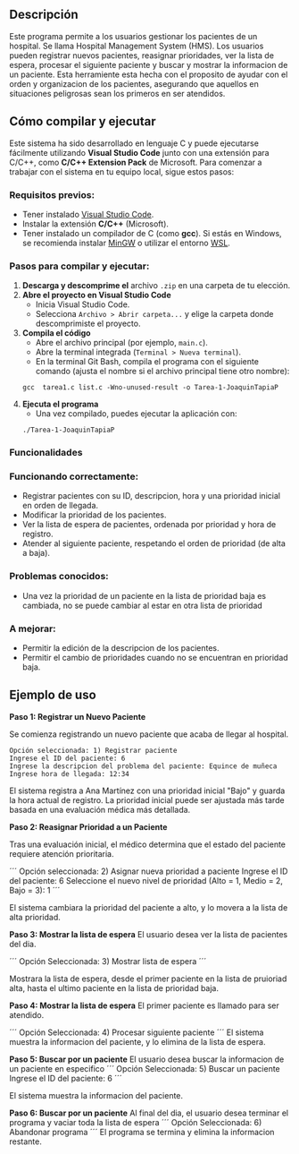 
## Descripción
Este programa permite a los usuarios gestionar los pacientes de un hospital.
Se llama Hospital Management System (HMS).
Los usuarios pueden registrar nuevos pacientes, reasignar prioridades, ver la lista de espera, procesar el siguiente paciente y buscar y mostrar la informacion de un paciente.
Esta herramiente esta hecha con el proposito de ayudar con el orden y organizacion de los pacientes, asegurando que aquellos en situaciones peligrosas sean los primeros en ser atendidos.


## Cómo compilar y ejecutar

Este sistema ha sido desarrollado en lenguaje C y puede ejecutarse fácilmente utilizando **Visual Studio Code** junto con una extensión para C/C++, como **C/C++ Extension Pack** de Microsoft. Para comenzar a trabajar con el sistema en tu equipo local, sigue estos pasos:

### Requisitos previos:

- Tener instalado [Visual Studio Code](https://code.visualstudio.com/).
- Instalar la extensión **C/C++** (Microsoft).
- Tener instalado un compilador de C (como **gcc**). Si estás en Windows, se recomienda instalar [MinGW](https://www.mingw-w64.org/) o utilizar el entorno [WSL](https://learn.microsoft.com/en-us/windows/wsl/).

### Pasos para compilar y ejecutar:

1. **Descarga y descomprime el** archivo `.zip` en una carpeta de tu elección.
2. **Abre el proyecto en Visual Studio Code**
    - Inicia Visual Studio Code.
    - Selecciona `Archivo > Abrir carpeta...` y elige la carpeta donde descomprimiste el proyecto.
3. **Compila el código**
    - Abre el archivo principal (por ejemplo, `main.c`).
    - Abre la terminal integrada (`Terminal > Nueva terminal`).
    - En la terminal Git Bash, compila el programa con el siguiente comando (ajusta el nombre si el archivo principal tiene otro nombre): 
    ```
    gcc  tarea1.c list.c -Wno-unused-result -o Tarea-1-JoaquinTapiaP 
    ```
4. **Ejecuta el programa**
    - Una vez compilado, puedes ejecutar la aplicación con:
    ```
    ./Tarea-1-JoaquinTapiaP
    ```

### Funcionalidades

### Funcionando correctamente:

- Registrar pacientes con su ID, descripcion, hora y una prioridad inicial en orden de llegada.
- Modificar la prioridad de los pacientes.
- Ver la lista de espera de pacientes, ordenada por prioridad y hora de registro.
- Atender al siguiente paciente, respetando el orden de prioridad (de alta a baja).

### Problemas conocidos:

- Una vez la prioridad de un paciente en la lista de prioridad baja es cambiada, no se puede cambiar al estar en otra lista de prioridad

### A mejorar:

- Permitir la edición de la descripcion de los pacientes.
- Permitir el cambio de prioridades cuando no se encuentran en prioridad baja.


## Ejemplo de uso

**Paso 1: Registrar un Nuevo Paciente**

Se comienza registrando un nuevo paciente que acaba de llegar al hospital.

```
Opción seleccionada: 1) Registrar paciente
Ingrese el ID del paciente: 6
Ingrese la descripcion del problema del paciente: Equince de muñeca
Ingrese hora de llegada: 12:34
```

El sistema registra a Ana Martínez con una prioridad inicial "Bajo" y guarda la hora actual de registro. La prioridad inicial puede ser ajustada más tarde basada en una evaluación médica más detallada.

**Paso 2: Reasignar Prioridad a un Paciente**

Tras una evaluación inicial, el médico determina que el estado del paciente requiere atención prioritaria.

´´´
Opción seleccionada: 2) Asignar nueva prioridad a paciente
Ingrese el ID del paciente: 6
Seleccione el nuevo nivel de prioridad (Alto = 1, Medio = 2, Bajo = 3): 1
´´´

El sistema cambiara la prioridad del paciente a alto, y lo movera a la lista de alta prioridad.

**Paso 3: Mostrar la lista de espera**
El usuario desea ver la lista de pacientes del dia.

´´´
Opción Seleccionada: 3) Mostrar lista de espera
´´´

Mostrara la lista de espera, desde el primer paciente en la lista de pruioriad alta, hasta el ultimo paciente en la lista de prioridad baja.

**Paso 4: Mostrar la lista de espera**
El primer paciente es llamado para ser atendido.

´´´
Opción Seleccionada: 4) Procesar siguiente paciente
´´´
El sistema muestra la informacion del paciente, y lo elimina de la lista de espera.

**Paso 5: Buscar por un paciente**
El usuario desea buscar la informacion de un paciente en especifico
´´´
Opción Seleccionada: 5) Buscar un paciente
Ingrese el ID del paciente: 6
´´´

El sistema muestra la informacion del paciente.

**Paso 6: Buscar por un paciente**
Al final del dia, el usuario desea terminar el programa y vaciar toda la lista de espera
´´´
Opción Seleccionada: 6) Abandonar programa
´´´
El programa se termina y elimina la informacion restante.